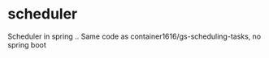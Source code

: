 # scheduler
Scheduler in spring .. Same code as container1616/gs-scheduling-tasks, no spring boot 

